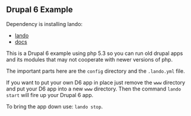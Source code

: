Drupal 6 Example
----

Dependency is installing lando:
  * [lando](https://github.com/kalabox/lando)
  * [docs](https://docs.lndo.io/)

This is a Drupal 6 example using php 5.3 so you can run old drupal apps and its
modules that may not cooperate with newer versions of php.

The important parts here are the `config` directory and the `.lando.yml` file.



If you want to put your own D6 app in place just remove the `www` directory and
put your D6 app into a new `www` directory. Then the command `lando start` will fire up your Drupal 6 app.

To bring the app down use: `lando stop`.
